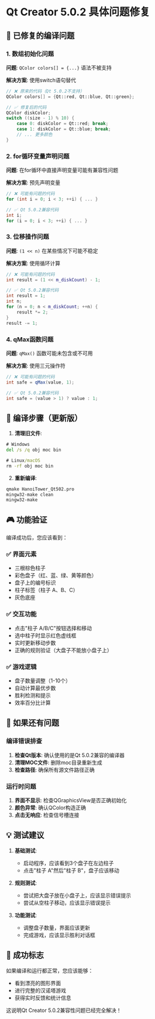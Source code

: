 # Qt Creator 5.0.2 具体问题修复

## 🔧 已修复的编译问题

### 1. 数组初始化问题
**问题**: `QColor colors[] = {...}` 语法不被支持

**解决方案**: 使用switch语句替代
```cpp
// ❌ 原来的代码（Qt 5.0.2不支持）
QColor colors[] = {Qt::red, Qt::blue, Qt::green};

// ✅ 修复后的代码
QColor diskColor;
switch ((size - 1) % 10) {
    case 0: diskColor = Qt::red; break;
    case 1: diskColor = Qt::blue; break;
    // ... 更多颜色
}
```

### 2. for循环变量声明问题
**问题**: 在for循环中直接声明变量可能有兼容性问题

**解决方案**: 预先声明变量
```cpp
// ❌ 可能有问题的代码
for (int i = 0; i < 3; ++i) { ... }

// ✅ Qt 5.0.2兼容代码
int i;
for (i = 0; i < 3; ++i) { ... }
```

### 3. 位移操作问题
**问题**: `(1 << n)` 在某些情况下可能不稳定

**解决方案**: 使用循环计算
```cpp
// ❌ 可能有问题的代码
int result = (1 << m_diskCount) - 1;

// ✅ Qt 5.0.2兼容代码
int result = 1;
int n;
for (n = 0; n < m_diskCount; ++n) {
    result *= 2;
}
result -= 1;
```

### 4. qMax函数问题
**问题**: `qMax()` 函数可能未包含或不可用

**解决方案**: 使用三元操作符
```cpp
// ❌ 可能有问题的代码
int safe = qMax(value, 1);

// ✅ Qt 5.0.2兼容代码
int safe = (value > 1) ? value : 1;
```

## 🎯 编译步骤（更新版）

1. **清理旧文件**:
```cmd
# Windows
del /s /q obj moc bin

# Linux/macOS
rm -rf obj moc bin
```

2. **重新编译**:
```cmd
qmake HanoiTower_Qt502.pro
mingw32-make clean
mingw32-make
```

## 🎮 功能验证

编译成功后，您应该看到：

### ✅ 界面元素
- 三根棕色柱子
- 彩色盘子（红、蓝、绿、黄等颜色）
- 盘子上的编号标识
- 柱子标签（柱子 A、B、C）
- 灰色底座

### ✅ 交互功能
- 点击"柱子 A/B/C"按钮选择和移动
- 选中柱子时显示红色虚线框
- 实时更新移动步数
- 正确的规则验证（大盘子不能放小盘子上）

### ✅ 游戏逻辑
- 盘子数量调整（1-10个）
- 自动计算最优步数
- 胜利检测和提示
- 效率百分比计算

## 🐛 如果还有问题

### 编译错误排查
1. **检查Qt版本**: 确认使用的是Qt 5.0.2兼容的编译器
2. **清理MOC文件**: 删除moc目录重新生成
3. **检查路径**: 确保所有源文件路径正确

### 运行时问题
1. **界面不显示**: 检查QGraphicsView是否正确初始化
2. **颜色异常**: 确认QColor构造正确
3. **点击无响应**: 检查信号槽连接

## 💡 测试建议

1. **基础测试**:
   - 启动程序，应该看到3个盘子在左边柱子
   - 点击"柱子 A"然后"柱子 B"，盘子应该移动

2. **规则测试**:
   - 尝试把大盘子放在小盘子上，应该显示错误提示
   - 尝试从空柱子移动，应该显示错误提示

3. **功能测试**:
   - 调整盘子数量，界面应该更新
   - 完成游戏，应该显示胜利对话框

## 🎊 成功标志

如果编译和运行都正常，您应该能够：
- 看到漂亮的图形界面
- 进行完整的汉诺塔游戏
- 获得实时反馈和统计信息

这说明Qt Creator 5.0.2兼容性问题已经完全解决！ 